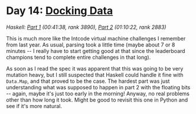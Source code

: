 # Day 14: [Docking Data](https://adventofcode.com/2020/day/14)
*Haskell: [Part 1](https://github.com/DestyNova/advent_of_code_2020/blob/main/day14/Part1.hs) (00:41:38, rank 3890), [Part 2](https://github.com/DestyNova/advent_of_code_2020/blob/main/day14/Part2.hs) (01:10:22, rank 2883)*

This is much more like the Intcode virtual machine challenges I remember from last year. As usual, parsing took a little time (maybe about 7 or 8 minutes -- I really have to start getting good at that since the leaderboard champions tend to complete entire challenges in that long).

As soon as I read the spec it was apparent that this was going to be very mutation heavy, but I still suspected that Haskell could handle it fine with `Data.Map`, and that proved to be the case. The hardest part was just understanding what was supposed to happen in part 2 with the floating bits -- again, maybe it's just too early in the morning! Anyway, no real problems other than how long it took. Might be good to revisit this one in Python and see if it's more natural.
